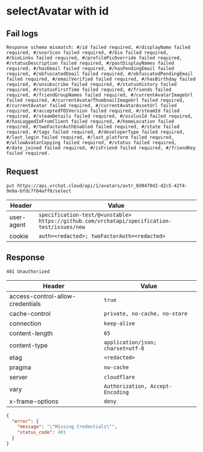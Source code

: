 # selectAvatar with id

## Fail logs
```
Response schema mismatch: #/id failed required, #/displayName failed required, #/userIcon failed required, #/bio failed required, #/bioLinks failed required, #/profilePicOverride failed required, #/statusDescription failed required, #/pastDisplayNames failed required, #/hasEmail failed required, #/hasPendingEmail failed required, #/obfuscatedEmail failed required, #/obfuscatedPendingEmail failed required, #/emailVerified failed required, #/hasBirthday failed required, #/unsubscribe failed required, #/statusHistory failed required, #/statusFirstTime failed required, #/friends failed required, #/friendGroupNames failed required, #/currentAvatarImageUrl failed required, #/currentAvatarThumbnailImageUrl failed required, #/currentAvatar failed required, #/currentAvatarAssetUrl failed required, #/acceptedTOSVersion failed required, #/steamId failed required, #/steamDetails failed required, #/oculusId failed required, #/hasLoggedInFromClient failed required, #/homeLocation failed required, #/twoFactorAuthEnabled failed required, #/state failed required, #/tags failed required, #/developerType failed required, #/last_login failed required, #/last_platform failed required, #/allowAvatarCopying failed required, #/status failed required, #/date_joined failed required, #/isFriend failed required, #/friendKey failed required.
```

## Request
`put https://api.vrchat.cloud/api/1/avatars/avtr_0d9470d2-d2c5-42f4-9e9a-bfdc7f04aff0/select`

| Header | Value |
| ------ | ----- |
| user-agent | `specification-test/@<unstable> https://github.com/vrchatapi/specification-test/issues/new` |
| cookie | `auth=<redacted>; twoFactorAuth=<redacted>` |


## Response
`401 Unauthorized`

| Header | Value |
| ------ | ----- |
| access-control-allow-credentials | `true` |
| cache-control | `private, no-cache, no-store` |
| connection | `keep-alive` |
| content-length | `65` |
| content-type | `application/json; charset=utf-8` |
| etag | `<redacted>` |
| pragma | `no-cache` |
| server | `cloudflare` |
| vary | `Authorization, Accept-Encoding` |
| x-frame-options | `deny` |

```json
{
  "error": {
    "message": "\"Missing Credentials\"",
    "status_code": 401
  }
}
```
